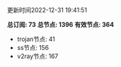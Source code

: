 更新时间2022-12-31 19:41:51

**总订阅: 73**
**总节点: 1396**
**有效节点: 364**
- trojan节点: 41
- ss节点: 156
- v2ray节点: 167
